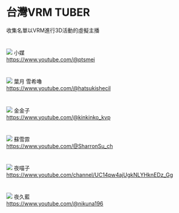 # **台灣VRM TUBER**
收集名單以VRM進行3D活動的虛擬主播
#
![](https://yt3.ggpht.com/iV8wonRuqMcONJknbi25LLaEXT-T38TSdwtRkz9bi8JzKKz4CaBd5b9iRdM36QRoAXCGxb98=s176-c-k-c0x00ffffff-no-rj)
小媒  
https://www.youtube.com/@ptsmei
#
![](https://yt3.ggpht.com/0bpWdBI8USfawgZfk67Lo7HzKMzfm_zOwtxxuag8WwUTM2dN7UMQA6EqwqBiHrIc8yF3wipo=s176-c-k-c0x00ffffff-no-rj)
葉月 雪希嚕  
https://www.youtube.com/@hatsukishecil
#
![](https://yt3.ggpht.com/hHe5MV0NpjNSw2j7aFHuZEt-by1W7QzV7cjAQLup3Og6O0xtDgK65jaxonyDWYj-2i2iGtza2g=s176-c-k-c0x00ffffff-no-rj)
金金子  
https://www.youtube.com/@kinkinko_kvp
#
![](https://yt3.ggpht.com/MZoEieqr2FQWw5cSSUgqZH_mTw_yIscVo6JIHJuPAgdU45lB-zE7jtrlkpl1f1zS-vvXRkBCMA=s176-c-k-c0x00ffffff-no-rj)
蘇雪霏  
https://www.youtube.com/@SharronSu_ch
#
![](https://yt3.ggpht.com/RjklBuhFM4Z5Zj-D1qr3J3wNIiJM5PIxPoPH1roPc53Jh8Rfun1gH99mEo9Kb68s3jsVr0TD=s176-c-k-c0x00ffffff-no-rj)
夜喵子  
https://www.youtube.com/channel/UC14pw4ajUgkNLYHknEDz_Gg
#
![](https://yt3.ggpht.com/-86huKg4Zh_1OXvsC1M7vqn-rAoV_JxxXW5CkwicVrCGQmYDJ7pCVp1KMPupUFFGoQ2wNJQLWA=s176-c-k-c0x00ffffff-no-rj)
夜久藍  
https://www.youtube.com/@nikuna196
